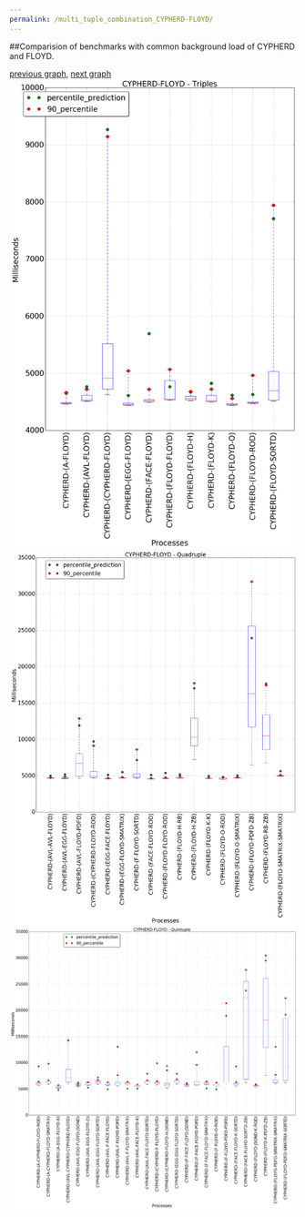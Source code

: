 ```yaml
---
permalink: /multi_tuple_combination_CYPHERD-FLOYD/
---
```


##Comparision of benchmarks with common background load of CYPHERD and FLOYD.

[previous graph](../multi_tuple_combination_CYPHERD-FACE/), [next graph](../multi_tuple_combination_CYPHERD-F/)
![graph figure](./images/triple/CYPHERD/CYPHERD-FLOYD_box.png)![graph figure](./images/quadruple/CYPHERD/CYPHERD-FLOYD_box.png)![graph figure](./images/quintuple/CYPHERD/CYPHERD-FLOYD_box.png)